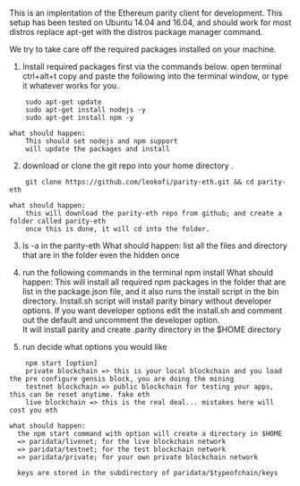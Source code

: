This is an implentation of the Ethereum parity client for development.
This setup has been tested on Ubuntu 14.04 and 16.04, and should work for most distros replace apt-get with the distros package manager command.

We try to take care off the required packages installed on your machine.

1. Install required packages first via the commands below.
    open terminal ctrl+alt+t copy and paste the following into the terminal window, or type it whatever works for you.

```
    sudo apt-get update
    sudo apt-get install nodejs -y
    sudo apt-get install npm -y
```
    what should happen:
        This should set nodejs and npm support
        will update the packages and install

2. download or clone the git repo into your home directory .
```
    git clone https://github.com/leokofi/parity-eth.git && cd parity-eth
```
    what should happen:
        this will download the parity-eth repo from github; and create a folder called parity-eth
        once this is done, it will cd into the folder.

3. ls -a in the parity-eth
    What should happen:
      list all the files and directory that are in the folder even the hidden once

4. run the following commands in the terminal
    npm install
    What should happen:
      This will install all required npm packages in the folder that are list in the package.json file, and it also runs the install script in the bin directory.
      Install.sh script will install parity binary without developer options. If you want developer options edit the install.sh and comment out the default and uncomment the developer option.  
      It will install parity and create .parity directory in the $HOME directory

5. run decide what options you would like
```
    npm start [option]
    private blockchain => this is your local blockchain and you load the pre configure gensis block, you are doing the mining
    testnet blockchain => public blockchain for testing your apps, this can be reset anytime. fake eth
    live blockchain => this is the real deal... mistakes here will cost you eth
```
    what should happen:
      the npm start command with option will create a directory in $HOME
      => paridata/livenet; for the live blockchain network
      => paridata/testnet; for the test blockchain network
      => paridata/private; for your own private blockchain network

      keys are stored in the subdirectory of paridata/$typeofchain/keys
